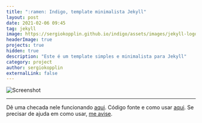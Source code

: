 ```yaml
---
title: ":ramen: Indigo, template minimalista Jekyll"
layout: post
date: 2021-02-06 09:45
tag: jekyll
image: https://sergiokopplin.github.io/indigo/assets/images/jekyll-logo-light-solid.png
headerImage: true
projects: true
hidden: true
description: "Este é um template simples e minimalista para Jekyll"
category: project
author: sergiokopplin
externalLink: false
---
```


![Screenshot](https://raw.githubusercontent.com/sergiokopplin/indigo/gh-pages/assets/screen-shot.png)

---

Dê uma checada nele funcionando [aqui](https://sergiokopplin.github.io/indigo/).
Código fonte e como usar [aqui](https://github.com/sergiokopplin/indigo).
Se precisar de ajuda em como usar, [me avise](https://github.com/sergiokopplin/indigo/issues).
